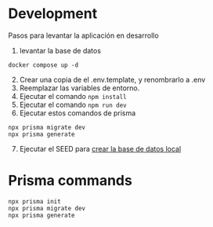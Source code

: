 # Development
Pasos para levantar la aplicación en desarrollo

1. levantar la base de datos
```
docker compose up -d
```
2. Crear una copia de el .env.template, y renombrarlo a .env
3. Reemplazar las variables de entorno.
4. Ejecutar el comando ```npm install```
5. Ejecutar el comando ```npm run dev```
6. Ejecutar estos comandos de prisma
```
npx prisma migrate dev
npx prisma generate
```

7. Ejecutar el SEED para [crear la base de datos local](localhost:3000/api/seed)

# Prisma commands
```
npx prisma init
npx prisma migrate dev
npx prisma generate
```
